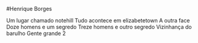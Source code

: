 #Henrique Borges 

Um lugar chamado notehill
Tudo acontece em elizabetetown
A outra face
Doze homens e um segredo
Treze homens e outro segredo 
Vizinhança do barulho
Gente grande 2
